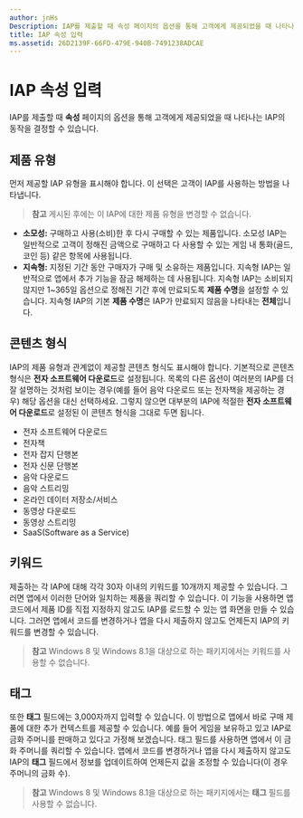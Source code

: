 ```yaml
---
author: jnHs
Description: IAP를 제출할 때 속성 페이지의 옵션을 통해 고객에게 제공되었을 때 나타나는 IAP의 동작을 결정할 수 있습니다.
title: IAP 속성 입력
ms.assetid: 26D2139F-66FD-479E-940B-7491238ADCAE
---
```


# IAP 속성 입력


IAP를 제출할 때 **속성** 페이지의 옵션을 통해 고객에게 제공되었을 때 나타나는 IAP의 동작을 결정할 수 있습니다.

## 제품 유형


먼저 제공할 IAP 유형을 표시해야 합니다. 이 선택은 고객이 IAP를 사용하는 방법을 나타냅니다.

> **참고** 게시된 후에는 이 IAP에 대한 제품 유형을 변경할 수 없습니다.

-   **소모성:** 구매하고 사용(소비)한 후 다시 구매할 수 있는 제품입니다. 소모성 IAP는 일반적으로 고객이 정해진 금액으로 구매하고 다 사용할 수 있는 게임 내 통화(골드, 코인 등) 같은 항목에 사용됩니다.
-   **지속형:** 지정된 기간 동안 구매자가 구매 및 소유하는 제품입니다. 지속형 IAP는 일반적으로 앱에서 추가 기능을 잠금 해제하는 데 사용됩니다. 지속형 IAP는 소비되지 않지만 1~365일 옵션으로 정해진 기간 후에 만료되도록 **제품 수명**을 설정할 수 있습니다. 지속형 IAP의 기본 **제품 수명**은 IAP가 만료되지 않음을 나타내는 **전체**입니다.

## 콘텐츠 형식


IAP의 제품 유형과 관계없이 제공할 콘텐츠 형식도 표시해야 합니다. 기본적으로 콘텐츠 형식은 **전자 소프트웨어 다운로드**로 설정됩니다. 목록의 다른 옵션이 여러분의 IAP를 더 잘 설명하는 것처럼 보이는 경우(예를 들어 음악 다운로드 또는 전자책을 제공하는 경우) 해당 옵션을 대신 선택하세요. 그렇지 않으면 대부분의 IAP에 적절한 **전자 소프트웨어 다운로드**로 설정된 이 콘텐츠 형식을 그대로 두면 됩니다.

-   전자 소프트웨어 다운로드
-   전자책
-   전자 잡지 단행본
-   전자 신문 단행본
-   음악 다운로드
-   음악 스트리밍
-   온라인 데이터 저장소/서비스
-   동영상 다운로드
-   동영상 스트리밍
-   SaaS(Software as a Service)

## 키워드


제출하는 각 IAP에 대해 각각 30자 이내의 키워드를 10개까지 제공할 수 있습니다. 그러면 앱에서 이러한 단어와 일치하는 제품을 쿼리할 수 있습니다. 이 기능을 사용하면 앱 코드에서 제품 ID를 직접 지정하지 않고도 IAP를 로드할 수 있는 앱 화면을 만들 수 있습니다. 그러면 앱에서 코드를 변경하거나 앱을 다시 제출하지 않고도 언제든지 IAP의 키워드를 변경할 수 있습니다.

> **참고** Windows 8 및 Windows 8.1을 대상으로 하는 패키지에서는 키워드를 사용할 수 없습니다.

## 태그


또한 **태그** 필드에는 3,000자까지 입력할 수 있습니다. 이 방법으로 앱에서 바로 구매 제품에 대한 추가 컨텍스트를 제공할 수 있습니다. 예를 들어 게임을 보유하고 있고 IAP로 금화 주머니를 판매하고 있다고 가정해 보겠습니다. 태그 필드를 사용하면 앱에서 이 금화 주머니를 쿼리할 수 있습니다. 앱에서 코드를 변경하거나 앱을 다시 제출하지 않고도 IAP의 **태그** 필드에서 정보를 업데이트하여 언제든지 값을 조정할 수 있습니다(이 경우 주머니의 금화 수).

> **참고** Windows 8 및 Windows 8.1을 대상으로 하는 패키지에서는 **태그** 필드를 사용할 수 없습니다.

 

 

 






<!--HONumber=May16_HO2-->


